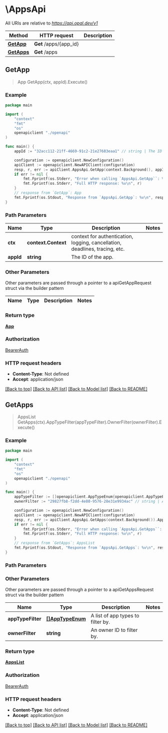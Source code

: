 # \AppsApi

All URIs are relative to *https://api.opal.dev/v1*

Method | HTTP request | Description
------------- | ------------- | -------------
[**GetApp**](AppsApi.md#GetApp) | **Get** /apps/{app_id} | 
[**GetApps**](AppsApi.md#GetApps) | **Get** /apps | 



## GetApp

> App GetApp(ctx, appId).Execute()





### Example

```go
package main

import (
    "context"
    "fmt"
    "os"
    openapiclient "./openapi"
)

func main() {
    appId := "32acc112-21ff-4669-91c2-21e27683eaa1" // string | The ID of the app.

    configuration := openapiclient.NewConfiguration()
    apiClient := openapiclient.NewAPIClient(configuration)
    resp, r, err := apiClient.AppsApi.GetApp(context.Background(), appId).Execute()
    if err != nil {
        fmt.Fprintf(os.Stderr, "Error when calling `AppsApi.GetApp``: %v\n", err)
        fmt.Fprintf(os.Stderr, "Full HTTP response: %v\n", r)
    }
    // response from `GetApp`: App
    fmt.Fprintf(os.Stdout, "Response from `AppsApi.GetApp`: %v\n", resp)
}
```

### Path Parameters


Name | Type | Description  | Notes
------------- | ------------- | ------------- | -------------
**ctx** | **context.Context** | context for authentication, logging, cancellation, deadlines, tracing, etc.
**appId** | **string** | The ID of the app. | 

### Other Parameters

Other parameters are passed through a pointer to a apiGetAppRequest struct via the builder pattern


Name | Type | Description  | Notes
------------- | ------------- | ------------- | -------------


### Return type

[**App**](App.md)

### Authorization

[BearerAuth](../README.md#BearerAuth)

### HTTP request headers

- **Content-Type**: Not defined
- **Accept**: application/json

[[Back to top]](#) [[Back to API list]](../README.md#documentation-for-api-endpoints)
[[Back to Model list]](../README.md#documentation-for-models)
[[Back to README]](../README.md)


## GetApps

> AppsList GetApps(ctx).AppTypeFilter(appTypeFilter).OwnerFilter(ownerFilter).Execute()





### Example

```go
package main

import (
    "context"
    "fmt"
    "os"
    openapiclient "./openapi"
)

func main() {
    appTypeFilter := []openapiclient.AppTypeEnum{openapiclient.AppTypeEnum("ACTIVE_DIRECTORY")} // []AppTypeEnum | A list of app types to filter by. (optional)
    ownerFilter := "29827fb8-f2dd-4e80-9576-28e31e9934ac" // string | An owner ID to filter by. (optional)

    configuration := openapiclient.NewConfiguration()
    apiClient := openapiclient.NewAPIClient(configuration)
    resp, r, err := apiClient.AppsApi.GetApps(context.Background()).AppTypeFilter(appTypeFilter).OwnerFilter(ownerFilter).Execute()
    if err != nil {
        fmt.Fprintf(os.Stderr, "Error when calling `AppsApi.GetApps``: %v\n", err)
        fmt.Fprintf(os.Stderr, "Full HTTP response: %v\n", r)
    }
    // response from `GetApps`: AppsList
    fmt.Fprintf(os.Stdout, "Response from `AppsApi.GetApps`: %v\n", resp)
}
```

### Path Parameters



### Other Parameters

Other parameters are passed through a pointer to a apiGetAppsRequest struct via the builder pattern


Name | Type | Description  | Notes
------------- | ------------- | ------------- | -------------
 **appTypeFilter** | [**[]AppTypeEnum**](AppTypeEnum.md) | A list of app types to filter by. | 
 **ownerFilter** | **string** | An owner ID to filter by. | 

### Return type

[**AppsList**](AppsList.md)

### Authorization

[BearerAuth](../README.md#BearerAuth)

### HTTP request headers

- **Content-Type**: Not defined
- **Accept**: application/json

[[Back to top]](#) [[Back to API list]](../README.md#documentation-for-api-endpoints)
[[Back to Model list]](../README.md#documentation-for-models)
[[Back to README]](../README.md)

